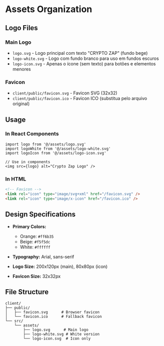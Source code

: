 # Assets Organization

## Logo Files

### Main Logo
- `logo.svg` - Logo principal com texto "CRYPTO ZAP" (fundo bege)
- `logo-white.svg` - Logo com fundo branco para uso em fundos escuros
- `logo-icon.svg` - Apenas o ícone (sem texto) para botões e elementos menores

### Favicon
- `client/public/favicon.svg` - Favicon SVG (32x32)
- `client/public/favicon.ico` - Favicon ICO (substitua pelo arquivo original)

## Usage

### In React Components
```tsx
import logo from '@/assets/logo.svg'
import logoWhite from '@/assets/logo-white.svg'
import logoIcon from '@/assets/logo-icon.svg'

// Use in components
<img src={logo} alt="Crypto Zap Logo" />
```

### In HTML
```html
<!-- Favicon -->
<link rel="icon" type="image/svg+xml" href="/favicon.svg" />
<link rel="icon" type="image/x-icon" href="/favicon.ico" />
```

## Design Specifications

- **Primary Colors:** 
  - Orange: `#ff6b35`
  - Beige: `#f5f5dc`
  - White: `#ffffff`

- **Typography:** Arial, sans-serif
- **Logo Size:** 200x120px (main), 80x80px (icon)
- **Favicon Size:** 32x32px

## File Structure
```
client/
├── public/
│   ├── favicon.svg      # Browser favicon
│   └── favicon.ico      # Fallback favicon
└── src/
    └── assets/
        ├── logo.svg      # Main logo
        ├── logo-white.svg # White version
        └── logo-icon.svg  # Icon only
``` 